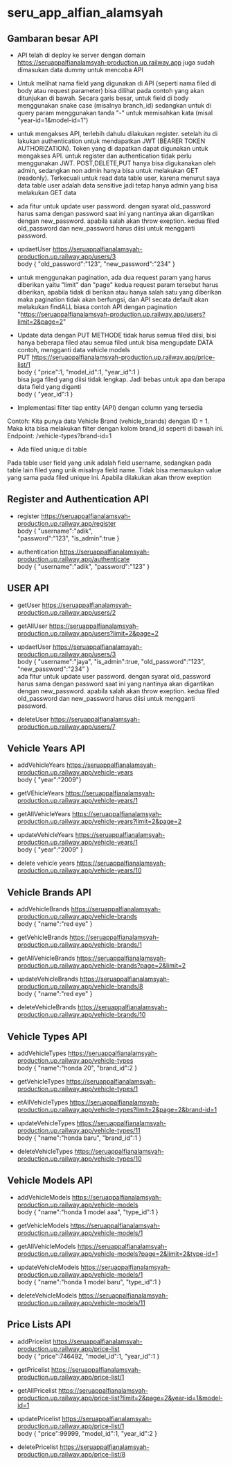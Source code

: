 # seru_app_alfian_alamsyah

## Gambaran besar API

- API telah di deploy ke server dengan domain https://seruappalfianalamsyah-production.up.railway.app
  juga sudah dimasukan data dummy untuk mencoba API

- Untuk melihat nama field yang digunakan di API (seperti nama filed di body atau request parameter)
  bisa dilihat pada contoh yang akan ditunjukan di bawah. Secara garis besar, untuk field di body
  menggunakan snake case (misalnya branch_id) sedangkan untuk di query param menggunakan tanda "-"
  untuk memisahkan kata (misal "year-id=1&model-id=1")

- untuk mengakses API,
  terlebih dahulu dilakukan register. setelah itu di lakukan authentication
  untuk mendapatkan JWT (BEARER TOKEN AUTHORIZATION). Token yang di dapatkan dapat digunakan untuk mengakses API. untuk
  register dan authentication tidak perlu menggunakan JWT. POST,DELETE,PUT hanya bisa
  digukanakan oleh admin, sedangkan non admin hanya bisa untuk melakukan GET (readonly).
  Terkecuali untuk read data table user, karena menurut saya data table user adalah data sensitive
  jadi tetap hanya admin yang bisa melakukan GET data

- ada fitur untuk update user password. dengan syarat old_password harus sama dengan password
  saat ini yang nantinya akan digantikan dengan new_password. apabila salah akan throw exeption.
  kedua filed old_password dan new_password harus diisi untuk mengganti password.

- updaetUser https://seruappalfianalamsyah-production.up.railway.app/users/3<br>
  body {
  "old_password":"123",
  "new_password":"234"
  }

- untuk menggunakan pagination, ada dua request param yang harus diberikan yaitu "limit" dan "page"
  kedua request param tersebut harus diberikan, apabila tidak di berikan atau hanya salah satu
  yang diberikan maka pagination tidak akan berfungsi, dan API secata default akan melakukan findALL biasa
  contoh API dengan pagination <br>
  "https://seruappalfianalamsyah-production.up.railway.app/users?limit=2&page=2"

- Update data dengan PUT METHODE
  tidak harus semua filed diisi, bisi hanya beberapa filed atau semua filed untuk bisa mengupdate DATA
  contoh, mengganti data vehicle models<br>
  PUT https://seruappalfianalamsyah-production.up.railway.app/price-list/1<br>
  body {
  "price":1,
  "model_id":1,
  "year_id":1
  }<br>
  bisa juga filed yang diisi tidak lengkap. Jadi bebas untuk apa dan berapa data field yang diganti<br>
  body {
  "year_id":1
  }

- Implementasi filter tiap entity (API) dengan column yang tersedia

Contoh: Kita punya data Vehicle Brand (vehicle_brands) dengan ID = 1. Maka kita bisa melakukan filter dengan kolom brand_id seperti di bawah ini.
Endpoint: /vehicle-types?brand-id=1

- Ada filed unique di table

Pada table user field yang unik adalah field username, sedangkan pada table lain filed
yang unik misalnya field name. Tidak bisa memasukan value yang sama pada filed unique ini. Apabila dilakukan akan throw exeption

## Register and Authentication API

- register https://seruappalfianalamsyah-production.up.railway.app/register<br>
  body {
  "username":"adik",  
  "password":"123",
  "is_admin":true
  }

- authentication https://seruappalfianalamsyah-production.up.railway.app/authenticate<br>
  body {
  "username":"adik",
  "password":"123"
  }

## USER API

- getUser https://seruappalfianalamsyah-production.up.railway.app/users/2

- getAllUser https://seruappalfianalamsyah-production.up.railway.app/users?limit=2&page=2

- updaetUser https://seruappalfianalamsyah-production.up.railway.app/users/3<br>
  body {
  "username":"jaya",
  "is_admin":true,
  "old_password":"123",
  "new_password":"234"
  }<br>
  ada fitur untuk update user password. dengan syarat old_password harus sama dengan password
  saat ini yang nantinya akan digantikan dengan new_password. apabila salah akan throw exeption.
  kedua filed old_password dan new_password harus diisi untuk mengganti password.

- deleteUser https://seruappalfianalamsyah-production.up.railway.app/users/7

## Vehicle Years API

- addVehicleYears https://seruappalfianalamsyah-production.up.railway.app/vehicle-years<br>
  body { "year":"2009"}

- getVEhicleYears https://seruappalfianalamsyah-production.up.railway.app/vehicle-years/1

- getAllVehicleYears https://seruappalfianalamsyah-production.up.railway.app/vehicle-years?limit=2&page=2

- updateVehicleYears https://seruappalfianalamsyah-production.up.railway.app/vehicle-years/1<br>
  body {
  "year":"2009"
  }

- delete vehicle years https://seruappalfianalamsyah-production.up.railway.app/vehicle-years/10

## Vehicle Brands API

- addVehicleBrands https://seruappalfianalamsyah-production.up.railway.app/vehicle-brands<br>
  body {
  "name":"red eye"
  }

- getVehicleBrands https://seruappalfianalamsyah-production.up.railway.app/vehicle-brands/1

- getAllVehicleBrands https://seruappalfianalamsyah-production.up.railway.app/vehicle-brands?page=2&limit=2

- updateVehicleBrands https://seruappalfianalamsyah-production.up.railway.app/vehicle-brands/8<br>
  body {
  "name":"red eye"
  }

- deleteVehicleBrands https://seruappalfianalamsyah-production.up.railway.app/vehicle-brands/10

## Vehicle Types API

- addVehicleTypes https://seruappalfianalamsyah-production.up.railway.app/vehicle-types<br>
  body {
  "name":"honda 20",
  "brand_id":2
  }

- getVehicleTypes https://seruappalfianalamsyah-production.up.railway.app/vehicle-types/1

- etAllVehicleTypes https://seruappalfianalamsyah-production.up.railway.app/vehicle-types?limit=2&page=2&brand-id=1

- updateVehicleTypes https://seruappalfianalamsyah-production.up.railway.app/vehicle-types/11<br>
  body {
  "name":"honda baru",
  "brand_id":1
  }

- deleteVehicleTypes https://seruappalfianalamsyah-production.up.railway.app/vehicle-types/10

## Vehicle Models API

- addVehicleModels https://seruappalfianalamsyah-production.up.railway.app/vehicle-models<br>
  body {
  "name":"honda 1 model aaa",
  "type_id":1
  }

- getVehicleModels https://seruappalfianalamsyah-production.up.railway.app/vehicle-models/1

- getAllVehicleModels https://seruappalfianalamsyah-production.up.railway.app/vehicle-models?page=2&limit=2&type-id=1

- updateVehicleModels https://seruappalfianalamsyah-production.up.railway.app/vehicle-models/1<br>
  body {
  "name":"honda 1 model baru",
  "type_id":1
  }

- deleteVehicleModels https://seruappalfianalamsyah-production.up.railway.app/vehicle-models/11

## Price Lists API

- addPricelist https://seruappalfianalamsyah-production.up.railway.app/price-list<br>
  body {
  "price":746492,
  "model_id":1,
  "year_id":1
  }

- getPricelist https://seruappalfianalamsyah-production.up.railway.app/price-list/1

- getAllPricelist https://seruappalfianalamsyah-production.up.railway.app/price-list?limit=2&page=2&year-id=1&model-id=1

- updatePricelist https://seruappalfianalamsyah-production.up.railway.app/price-list/1<br>
  body {
  "price":99999,
  "model_id":1,
  "year_id":2
  }

- deletePricelist https://seruappalfianalamsyah-production.up.railway.app/price-list/8
